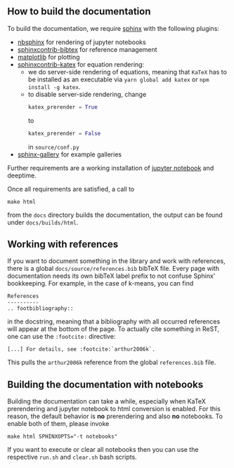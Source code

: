 How to build the documentation
------------------------------

To build the documentation, we require [sphinx](https://www.sphinx-doc.org/) with the following plugins:

- [nbsphinx](https://nbsphinx.readthedocs.io/) for rendering of jupyter notebooks
- [sphinxcontrib-bibtex](https://sphinxcontrib-bibtex.readthedocs.io/) for reference management
- [matplotlib](https://matplotlib.org/) for plotting
- [sphinxcontrib-katex](https://sphinxcontrib-katex.readthedocs.io/) for equation rendering:
    - we do server-side rendering of equations, meaning that `KaTeX` has to be installed as an executable via 
      ``yarn global add katex`` or ``npm install -g katex``.
    - to disable server-side rendering, change
      ```python 
      katex_prerender = True
      ```
      to
      ```python
      katex_prerender = False
      ```
      in `source/conf.py`
- [sphinx-gallery](https://sphinx-gallery.github.io/) for example galleries

Further requirements are a working installation of [jupyter notebook](https://jupyter.org/) and deeptime.

Once all requirements are satisfied, a call to
```shell script
make html
```
from the `docs` directory builds the documentation, the output can be found under `docs/builds/html`.

Working with references
-----------------------
If you want to document something in the library and work with references, there is a global 
`docs/source/references.bib` bibTeX file. Every page with documentation needs its own bibTeX label prefix to not
confuse Sphinx' bookkeeping. For example, in the case of k-means, you can find
```
References
----------
.. footbibliography::
```
in the docstring, meaning that a bibliography with all occurred references will appear at the bottom of the page. To actually cite something in ReST,
one can use the `:footcite:` directive:
```
[...] For details, see :footcite:`arthur2006k`.
```
This pulls the `arthur2006k` reference from the global `references.bib` file.

Building the documentation with notebooks
-----------------------------------------

Building the documentation can take a while, especially when KaTeX prerendering and jupyter notebook to html
conversion is enabled. For this reason, the default behavior is **no** prerendering and also **no** notebooks.
To enable both of them, please invoke

```shell script
make html SPHINXOPTS="-t notebooks"
``` 

If you want to execute or clear all notebooks then you can use the respective `run.sh` and `clear.sh` bash scripts. 
